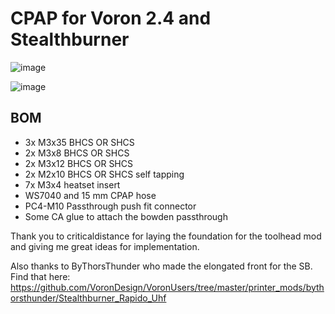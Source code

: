 # CPAP for Voron 2.4 and Stealthburner

![image](https://user-images.githubusercontent.com/37978198/213911436-9f89ef58-61e0-4f93-8960-56643ca9741a.png)

![image](https://github.com/BondtechAB/Voron/assets/37978198/8fca66b4-3364-40cc-86f0-0d5daea85341)

## BOM

*   3x M3x35 BHCS OR SHCS
*   2x M3x8 BHCS OR SHCS
*   2x M3x12 BHCS OR SHCS
*   2x M2x10 BHCS OR SHCS self tapping
*   7x M3x4 heatset insert
*   WS7040 and 15 mm CPAP hose
*   PC4-M10 Passthrough push fit connector
*   Some CA glue to attach the bowden passthrough

Thank you to criticaldistance for laying the foundation for the toolhead mod and giving me great ideas for implementation.

Also thanks to ByThorsThunder who made the elongated front for the SB. Find that here: https://github.com/VoronDesign/VoronUsers/tree/master/printer_mods/bythorsthunder/Stealthburner_Rapido_Uhf
